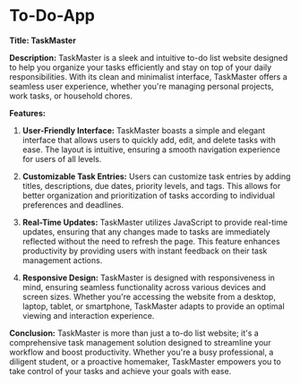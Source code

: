 # To-Do-App

**Title: TaskMaster**

**Description:**
TaskMaster is a sleek and intuitive to-do list website designed to help you organize your tasks efficiently and stay on top of your daily responsibilities. With its clean and minimalist interface, TaskMaster offers a seamless user experience, whether you're managing personal projects, work tasks, or household chores.

**Features:**

1. **User-Friendly Interface:** TaskMaster boasts a simple and elegant interface that allows users to quickly add, edit, and delete tasks with ease. The layout is intuitive, ensuring a smooth navigation experience for users of all levels.

2. **Customizable Task Entries:** Users can customize task entries by adding titles, descriptions, due dates, priority levels, and tags. This allows for better organization and prioritization of tasks according to individual preferences and deadlines.

3. **Real-Time Updates:** TaskMaster utilizes JavaScript to provide real-time updates, ensuring that any changes made to tasks are immediately reflected without the need to refresh the page. This feature enhances productivity by providing users with instant feedback on their task management actions.

4. **Responsive Design:** TaskMaster is designed with responsiveness in mind, ensuring seamless functionality across various devices and screen sizes. Whether you're accessing the website from a desktop, laptop, tablet, or smartphone, TaskMaster adapts to provide an optimal viewing and interaction experience.

**Conclusion:**
TaskMaster is more than just a to-do list website; it's a comprehensive task management solution designed to streamline your workflow and boost productivity. Whether you're a busy professional, a diligent student, or a proactive homemaker, TaskMaster empowers you to take control of your tasks and achieve your goals with ease.
